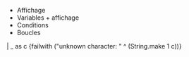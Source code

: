 * Affichage
* Variables + affichage
* Conditions
* Boucles

| _ as c {failwith ("unknown character: " ^ (String.make 1 c))}